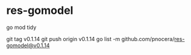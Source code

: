 # res-gomodel

go mod tidy

git tag v0.1.14
git push origin v0.1.14
go list -m github.com/pnocera/res-gomodel@v0.1.14
